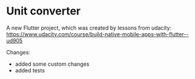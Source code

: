# Unit converter

A new Flutter project, which was created by lessons from udacity: https://www.udacity.com/course/build-native-mobile-apps-with-flutter--ud905

Changes:
- added some custom changes
- added tests